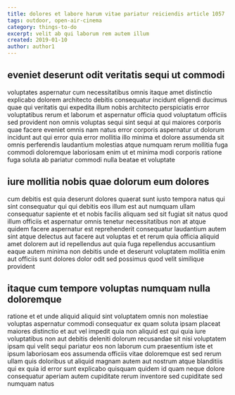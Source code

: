 ```yaml
---
title: dolores et labore harum vitae pariatur reiciendis article 1057
tags: outdoor, open-air-cinema
category: things-to-do
excerpt: velit ab qui laborum rem autem illum
created: 2019-01-10
author: author1
---
```


## eveniet deserunt odit veritatis sequi ut commodi

voluptates aspernatur cum necessitatibus omnis itaque amet distinctio explicabo dolorem architecto debitis consequatur incidunt eligendi ducimus quae qui veritatis qui expedita illum nobis architecto perspiciatis error voluptatibus rerum et laborum et aspernatur officia quod voluptatum officiis sed provident non omnis voluptas sequi sint sequi at qui maiores corporis quae facere eveniet omnis nam natus error corporis aspernatur ut dolorum incidunt aut qui error quia error mollitia illo minima et dolore assumenda sit omnis perferendis laudantium molestias atque numquam rerum mollitia fuga commodi doloremque laboriosam enim ut et minima modi corporis ratione fuga soluta ab pariatur commodi nulla beatae et voluptate

## iure mollitia nobis quae dolorum eum dolores

cum debitis est quia deserunt dolores quaerat sunt iusto tempora natus qui sint consequatur qui qui debitis eos illum est aut numquam ullam consequatur sapiente et et nobis facilis aliquam sed sit fugiat sit natus quod illum officiis et aspernatur omnis tenetur necessitatibus non at atque quidem facere aspernatur est reprehenderit consequatur laudantium autem sint atque delectus aut facere aut voluptas et et rerum quia officia aliquid amet dolorem aut id repellendus aut quia fuga repellendus accusantium eaque autem minima non debitis unde et deserunt voluptatem mollitia enim aut officiis sunt dolores dolor odit sed possimus quod velit similique provident

## itaque cum tempore voluptas numquam nulla doloremque

ratione et et unde aliquid aliquid sint voluptatem omnis non molestiae voluptas aspernatur commodi consequatur ex quam soluta ipsam placeat maiores distinctio et aut vel impedit quia non aliquid est qui quia iure voluptatibus non aut debitis deleniti dolorum recusandae sit nisi voluptatem ipsam qui velit sequi pariatur eos non laborum cum praesentium iste et ipsum laboriosam eos assumenda officiis vitae doloremque est sed rerum ullam quis doloribus ut aliquid magnam autem aut nostrum atque blanditiis qui ex quia id error sunt explicabo quisquam quidem id quam neque dolore consequatur aperiam autem cupiditate rerum inventore sed cupiditate sed numquam natus
